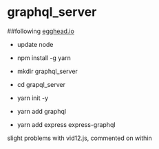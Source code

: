 # graphql_server
##following [egghead.io](https://egghead.io/lessons/javascript-create-a-graphql-schema)

* update node
* npm install -g yarn
* mkdir graphql_server
* cd grapql_server
* yarn init -y
* yarn add graphql


* yarn add express express-graphql

slight problems with vid12.js, commented on within

 
